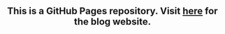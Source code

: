 

## <p align="center"> This is a GitHub Pages repository. Visit [here](https://ssrzz.github.io)  for the blog website. </p>


